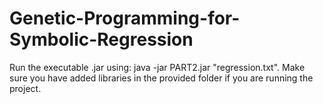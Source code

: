# Genetic-Programming-for-Symbolic-Regression
Run the executable .jar using: java -jar PART2.jar "regression.txt". Make sure you have added libraries in the provided folder if you are running the project.
